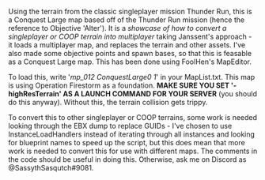 Using the terrain from the classic singleplayer mission Thunder Run, this is a Conquest Large map based off of the Thunder Run mission (hence the reference to Objective 'Alter'). It is a *showcase of how to convert a singleplayer or COOP terrain into multiplayer* taking Janssent's approach - it loads a multiplayer map, and replaces the terrain and other assets. I've also made some objective points and spawn bases, so that this is feasable as a Conquest Large map. This has been done using FoolHen's MapEditor.

To load this, write '*mp_012 ConquestLarge0 1*' in your MapList.txt. This map is using Operation Firestorm as a foundation. 
**MAKE SURE YOU SET '-highResTerrain' AS A LAUNCH COMMAND FOR YOUR SERVER** (you should do this anyway). Without this, the terrain collision gets trippy.

To convert this to other singleplayer or COOP terrains, some work is needed looking through the EBX dump to replace GUIDs - I've chosen to use InstanceLoadHandlers instead of iterating through all instances and looking for blueprint names to speed up the script, but this does mean that more work is needed to convert this for use with different maps. The comments in the code should be useful in doing this. Otherwise, ask me on Discord as @SassythSasqutch#9081.